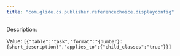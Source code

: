 ```yaml
---
title: "com.glide.cs.publisher.referencechoice.displayconfig"
---
```


Description: 

Value: `[{"table":"task","format":"{number}: {short_description}","applies_to":{"child_classes":"true"}}]`